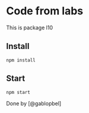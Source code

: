 # Code from labs
This is package l10

## Install
```
npm install
```

## Start
 ```
 npm start
```

Done by [@gablopbel]